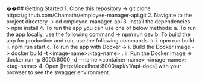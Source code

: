 ��# #   G e t t i n g   S t a r t e d 
 
 
 
 1 .   C l o n e   t h i s   r e p o s i t o r y   - >   g i t   c l o n e   h t t p s : / / g i t h u b . c o m / C h a m a t h r / e m p l o y e e - m a n a g e r - a p i . g i t 
 
 
 
 2 .   N a v i g a t e   t o   t h e   p r o j e c t   d i r e c t o r y   - >   c d   e m p l o y e e - m a n a g e r - a p i 
 
 
 
 3 .   I n s t a l l   t h e   d e p e n d e n c i e s   - >   n p m   i n s t a l l 
 
 
 
 4 .   T o   r u n   t h e   a p p   y o u   c a n   u s e   o n e   o f   b e l o w   m e t h o d s : 
 
         a .   T o   r u n   t h e   a p p   l o c a l l y ,   u s e   t h e   f o l l o w i n g   c o m m a n d   - >   n p m   r u n   d e v 
 
 
 
         b .   T o   b u i l d   t h e   a p p   f o r   p r o d u c t i o n   a n d   r u n ,   u s e   t h e   f o l l o w i n g   c o m m a n d s   - > 
 
                 i .   n p m   r u n   b u i l d 
 
                 i i .   n p m   r u n   s t a r t 
 
         
 
         c .   T o   r u n   t h e   a p p   w i t h   D o c k e r   - > 
 
                 i .   B u i l d   t h e   D o c k e r   i m a g e   - >   d o c k e r   b u i l d   - t   < i m a g e - n a m e > : < t a g - n a m e >   . 
 
                 i i .   R u n   t h e   D o c k e r   i m a g e   - >   d o c k e r   r u n   - p   8 0 0 0 : 8 0 0 0   - d   - - n a m e   < c o n t a i n e r - n a m e >   < i m a g e - n a m e > : < t a g - n a m e > 
 
 
 
 4 .   O p e n   [ h t t p : / / l o c a l h o s t : 8 0 0 0 / a p i / v 1 / a p i - d o c s ]   w i t h   y o u r   b r o w s e r   t o   s e e   t h e   s w a g g e r   e n v i r o n m e n t . 
 
 
 
 
